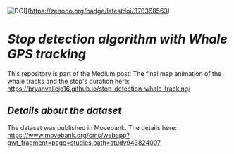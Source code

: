 ![DOI](https://zenodo.org/badge/370368563.svg)](https://zenodo.org/badge/latestdoi/370368563)

# ***Stop detection algorithm with Whale GPS tracking***

This repository is part of the Medium post: 
The final map animation of the whale tracks and the stop's duration here: https://bryanvallejo16.github.io/stop-detection-whale-tracking/

## ***Details about the dataset***

The dataset was published in Movebank. The details here: https://www.movebank.org/cms/webapp?gwt_fragment=page=studies,path=study943824007

